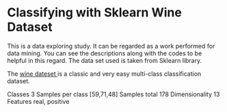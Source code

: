 # Classifying with Sklearn Wine Dataset

This is a data exploring study. It can be regarded as a work performed for data mining. You can see the descriptions along with the codes to be helpful in this regard. The data set used is taken from Sklearn library.

The <a href="https://scikit-learn.org/stable/modules/generated/sklearn.datasets.load_wine.html">wine dateset </a>is a classic and very easy multi-class classification dataset.

Classes  3
Samples per class [59,71,48]
Samples total 178
Dimensionality 13
Features real, positive



